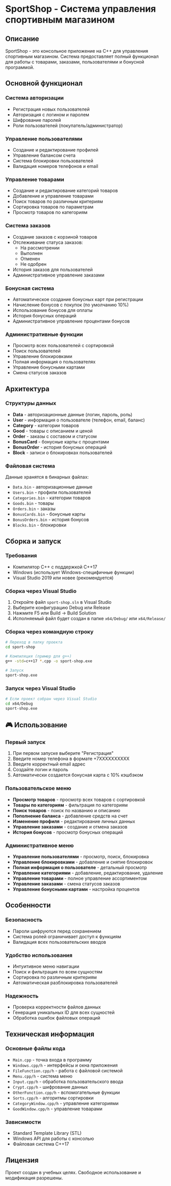 # SportShop - Система управления спортивным магазином

## Описание

SportShop - это консольное приложение на C++ для управления спортивным магазином. Система предоставляет полный функционал для работы с товарами, заказами, пользователями и бонусной программой.

## Основной функционал

### Система авторизации
- Регистрация новых пользователей
- Авторизация с логином и паролем
- Шифрование паролей
- Роли пользователей (покупатель/администратор)

### Управление пользователями
- Создание и редактирование профилей
- Управление балансом счета
- Система блокировки пользователей
- Валидация номеров телефонов и email

### Управление товарами
- Создание и редактирование категорий товаров
- Добавление и управление товарами
- Поиск товаров по различным критериям
- Сортировка товаров по параметрам
- Просмотр товаров по категориям

### Система заказов
- Создание заказов с корзиной товаров
- Отслеживание статуса заказов:
  - На рассмотрении
  - Выполнен
  - Отменен
  - Не одобрен
- История заказов для пользователей
- Административное управление заказами

### Бонусная система
- Автоматическое создание бонусных карт при регистрации
- Начисление бонусов с покупок (по умолчанию 10%)
- Использование бонусов для оплаты
- История бонусных операций
- Административное управление процентами бонусов

### Административные функции
- Просмотр всех пользователей с сортировкой
- Поиск пользователей
- Управление блокировками
- Полная информация о пользователях
- Управление бонусными картами
- Смена статусов заказов

## Архитектура

### Структуры данных
- **Data** - авторизационные данные (логин, пароль, роль)
- **User** - информация о пользователе (телефон, email, баланс)
- **Category** - категории товаров
- **Good** - товары с описанием и ценой
- **Order** - заказы с составом и статусом
- **BonusCard** - бонусные карты с процентами
- **BonusOrder** - история бонусных операций
- **Block** - записи о блокировках пользователей

### Файловая система
Данные хранятся в бинарных файлах:
- `Data.bin` - авторизационные данные
- `Users.bin` - профили пользователей
- `Categories.bin` - категории товаров
- `Goods.bin` - товары
- `Orders.bin` - заказы
- `BonusCards.bin` - бонусные карты
- `BonusOrders.bin` - история бонусов
- `Blocks.bin` - блокировки

## Сборка и запуск

### Требования
- Компилятор C++ с поддержкой C++17
- Windows (использует Windows-специфичные функции)
- Visual Studio 2019 или новее (рекомендуется)

### Сборка через Visual Studio
1. Откройте файл `sport-shop.sln` в Visual Studio
2. Выберите конфигурацию Debug или Release
3. Нажмите F5 или Build → Build Solution
4. Исполняемый файл будет создан в папке `x64/Debug/` или `x64/Release/`

### Сборка через командную строку
```bash
# Переход в папку проекта
cd sport-shop

# Компиляция (пример для g++)
g++ -std=c++17 *.cpp -o sport-shop.exe

# Запуск
sport-shop.exe
```

### Запуск через Visual Studio
```bash
# Если проект собран через Visual Studio
cd x64/Debug
sport-shop.exe
```

## 🎮 Использование

### Первый запуск
1. При первом запуске выберите "Регистрация"
2. Введите номер телефона в формате +7XXXXXXXXXX
3. Введите корректный email адрес
4. Создайте логин и пароль
5. Автоматически создается бонусная карта с 10% кэшбэком

### Пользовательское меню
- **Просмотр товаров** - просмотр всех товаров с сортировкой
- **Товары по категориям** - фильтрация по категориям
- **Поиск товаров** - поиск по названию и описанию
- **Пополнение баланса** - добавление средств на счет
- **Изменение профиля** - редактирование личных данных
- **Управление заказами** - создание и отмена заказов
- **История бонусов** - просмотр бонусных операций

### Административное меню
- **Управление пользователями** - просмотр, поиск, блокировка
- **Управление блокировками** - добавление и снятие блокировок
- **Полная информация о пользователе** - детальный просмотр
- **Управление категориями** - добавление, редактирование, удаление
- **Управление товарами** - полное управление ассортиментом
- **Управление заказами** - смена статусов заказов
- **Управление бонусными картами** - настройка процентов

## Особенности

### Безопасность
- Пароли шифруются перед сохранением
- Система ролей ограничивает доступ к функциям
- Валидация всех пользовательских вводов

### Удобство использования
- Интуитивное меню навигации
- Поиск и фильтрация по всем сущностям
- Сортировка по различным критериям
- Автоматическая разблокировка пользователей

### Надежность
- Проверка корректности файлов данных
- Генерация уникальных ID для всех сущностей
- Обработка ошибок файловых операций

## Техническая информация

### Основные файлы кода
- `Main.cpp` - точка входа в программу
- `Windows.cpp/h` - интерфейсы и окна приложения
- `FileFunction.cpp/h` - работа с файловой системой
- `Menu.cpp/h` - система меню
- `Input.cpp/h` - обработка пользовательского ввода
- `Crypt.cpp/h` - шифрование данных
- `OtherFunction.cpp/h` - вспомогательные функции
- `Sorts.cpp/h` - алгоритмы сортировки
- `CategoryWindow.cpp/h` - управление категориями
- `GoodWindow.cpp/h` - управление товарами

### Зависимости
- Standard Template Library (STL)
- Windows API для работы с консолью
- Файловая система C++17

## Лицензия

Проект создан в учебных целях. Свободное использование и модификация разрешены.
